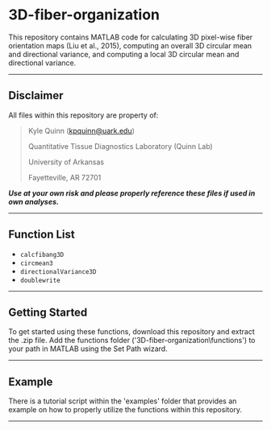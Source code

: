 # 3D-fiber-organization

This repository contains MATLAB code for calculating 3D pixel-wise fiber orientation maps (Liu et al., 2015), computing an overall 3D circular mean and directional variance, and computing a local 3D circular mean and directional variance.

---

## Disclaimer

All files within this repository are property of:

> Kyle Quinn (kpquinn@uark.edu)
>
> Quantitative Tissue Diagnostics Laboratory (Quinn Lab)
>
> University of Arkansas
>
> Fayetteville, AR 72701

**_Use at your own risk and please properly reference these files if used in own analyses._**

---

## Function List

- `calcfibang3D`
- `circmean3`
- `directionalVariance3D`
- `doublewrite`

---

## Getting Started

To get started using these functions, download this repository and extract the .zip file. Add the functions folder ('3D-fiber-organization\functions') to your path in MATLAB using the Set Path wizard.

---

## Example

There is a tutorial script within the 'examples' folder that provides an example on how to properly utilize the functions within this repository.

---
